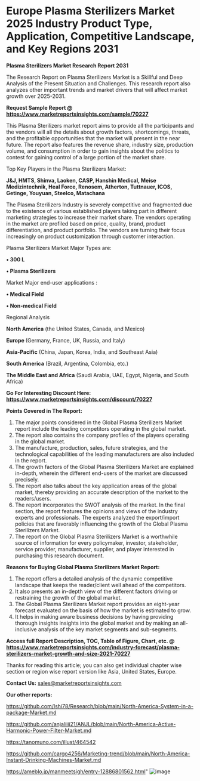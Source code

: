 # Europe Plasma Sterilizers Market 2025 Industry Product Type, Application, Competitive Landscape, and Key Regions 2031

<strong>Plasma Sterilizers Market Research Report 2031</strong>

The Research Report on Plasma Sterilizers Market is a Skillful and Deep Analysis of the Present Situation and Challenges. This research report also analyzes other important trends and market drivers that will affect market growth over 2025-2031.

<strong>Request Sample Report @ <a href=https://www.marketreportsinsights.com/sample/70227>https://www.marketreportsinsights.com/sample/70227</a></strong>

This Plasma Sterilizers market report aims to provide all the participants and the vendors will all the details about growth factors, shortcomings, threats, and the profitable opportunities that the market will present in the near future. The report also features the revenue share, industry size, production volume, and consumption in order to gain insights about the politics to contest for gaining control of a large portion of the market share.

Top Key Players in the Plasma Sterilizers Market:

<strong>J&J, HMTS, Shinva, Laoken, CASP, Hanshin Medical, Meise Medizintechnik, Heal Force, Renosem, Atherton, Tuttnauer, ICOS, Getinge, Youyuan, Steelco, Matachana</strong>

The Plasma Sterilizers Industry is severely competitive and fragmented due to the existence of various established players taking part in different marketing strategies to increase their market share. The vendors operating in the market are profiled based on price, quality, brand, product differentiation, and product portfolio. The vendors are turning their focus increasingly on product customization through customer interaction.

Plasma Sterilizers Market Major Types are:

<strong>• 300 L

• Plasma Sterilizers</strong>

Market Major end-user applications :

<strong>• Medical Field

• Non-medical Field</strong>

Regional Analysis

</u><strong><b>North America</b></strong> (the United States, Canada, and Mexico)

<strong><b>Europe </b></strong>(Germany, France, UK, Russia, and Italy)

<strong><b>Asia-Pacific</b></strong> (China, Japan, Korea, India, and Southeast Asia)

<strong><b>South America</b></strong> (Brazil, Argentina, Colombia, etc.)

<strong><b>The Middle East and Africa</b></strong> (Saudi Arabia, UAE, Egypt, Nigeria, and South Africa)

<strong>Go For Interesting Discount Here: <a href=https://www.marketreportsinsights.com/discount/70227>https://www.marketreportsinsights.com/discount/70227</a></strong>

<strong>Points Covered in The Report:</strong>
<ol>
  <li>The major points considered in the Global Plasma Sterilizers Market report include the leading competitors operating in the global market.</li>
  <li>The report also contains the company profiles of the players operating in the global market.</li>
  <li>The manufacture, production, sales, future strategies, and the technological capabilities of the leading manufacturers are also included in the report.</li>
  <li>The growth factors of the Global Plasma Sterilizers Market are explained in-depth, wherein the different end-users of the market are discussed precisely.</li>
  <li>The report also talks about the key application areas of the global market, thereby providing an accurate description of the market to the readers/users.</li>
  <li>The report incorporates the SWOT analysis of the market. In the final section, the report features the opinions and views of the industry experts and professionals. The experts analyzed the export/import policies that are favorably influencing the growth of the Global Plasma Sterilizers Market.</li>
  <li>The report on the Global Plasma Sterilizers Market is a worthwhile source of information for every policymaker, investor, stakeholder, service provider, manufacturer, supplier, and player interested in purchasing this research document.</li>
</ol>
<strong>Reasons for Buying Global Plasma Sterilizers Market Report:</strong>

<ol>
  <li>The report offers a detailed analysis of the dynamic competitive landscape that keeps the reader/client well ahead of the competitors.</li>
  <li>It also presents an in-depth view of the different factors driving or restraining the growth of the global market.</li>
  <li>The Global Plasma Sterilizers Market report provides an eight-year forecast evaluated on the basis of how the market is estimated to grow.</li>
  <li>It helps in making aware business decisions by having providing thorough insights insights into the global market and by making an all-inclusive analysis of the key market segments and sub-segments.</li>
</ol>
<strong>Access full Report Description, TOC, Table of Figure, Chart, etc. @ <a href=https://www.marketreportsinsights.com/industry-forecast/plasma-sterilizers-market-growth-and-size-2021-70227>https://www.marketreportsinsights.com/industry-forecast/plasma-sterilizers-market-growth-and-size-2021-70227</a></strong>


Thanks for reading this article; you can also get individual chapter wise section or region wise report version like Asia, United States, Europe.

<strong>Contact Us:</strong>
sales@marketreportsinsights.com

<strong>Our other reports:</strong>

<a href=https://github.com/Ishi78/Research/blob/main/North-America-System-in-a-package-Market.md>https://github.com/Ishi78/Research/blob/main/North-America-System-in-a-package-Market.md</a>

<a href=https://github.com/anjaliiii21/ANJL/blob/main/North-America-Active-Harmonic-Power-Filter-Market.md>https://github.com/anjaliiii21/ANJL/blob/main/North-America-Active-Harmonic-Power-Filter-Market.md</a>

<a href=https://tanomuno.com/illust/464542>https://tanomuno.com/illust/464542</a>

<a href=https://github.com/cargo4256/Marketing-trend/blob/main/North-America-Instant-Drinking-Machines-Market.md>https://github.com/cargo4256/Marketing-trend/blob/main/North-America-Instant-Drinking-Machines-Market.md</a>

<a href=https://ameblo.jp/manmeetsigh/entry-12886801562.html>https://ameblo.jp/manmeetsigh/entry-12886801562.html</a>"
![image](https://github.com/user-attachments/assets/e0fb010e-154f-4da2-a548-3b98fde46f09)
